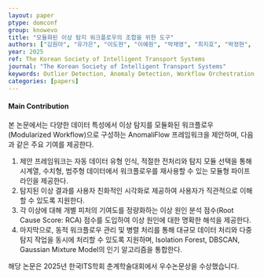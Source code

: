 ```yaml
---
layout: paper
ptype: domconf
group: knowevo
title: "모듈화된 이상 탐지 워크플로우의 조합을 위한 도구"
authors: ["김원아", "유가은", "이도현", "이예원", "박채영", "최지호", "박정현", "천세진"]
year: 2025
ref: The Korean Society of Intelligent Transport Systems
journal: "The Korean Society of Intelligent Transport Systems"
keywords: Outlier Detection, Anomaly Detection, Workflow Orchestration, Toolkits
categories: [papers]
---
```


<h4><span class="badge badge-info">Main Contribution</span></h4>
본 논문에서는 다양한 데이터 특성에서 이상 탐지를 모듈화된 워크플로우(Modularized Workflow)으로 구성하는 AnomaliFlow 프레임워크을 제안하며, 다음과 같은 주요 기여를 제공한다.  

1. 제안 프레임워크는 자동 데이터 유형 인식, 적절한 전처리와 탐지 모듈 선택을 통해 시계열, 수치형, 범주형 데이터에서 워크플로우를 재사용할 수 있는 모듈형 파이프라인을 제공한다.
2. 탐지된 이상 결과를 사용자 친화적인 시각화로 제공하여 사용자가 직관적으로 이해할 수 있도록 지원한다.
3. 각 이상에 대해 개별 피처의 기여도를 정량화하는 이상 원인 분석 점수(Root Cause Score: RCA) 점수를 도입하여 이상 원인에 대한 명확한 해석을 제공한다.
4. 마지막으로, 동적 워크플로우 관리 및 병렬 처리를 통해 대규모 데이터 처리와 다중 탐지 작업을 동시에 처리할 수 있도록 지원하며, Isolation Forest, DBSCAN, Gaussian Mixture Model의 인기 알고리즘을 통합한다.
   
<div class="alert alert-warning" role="alert">
   해당 논문은 2025년 한국ITS학회 춘계학술대회에서 우수논문상을 수상했습니다.
</div>
